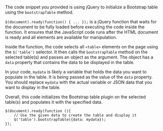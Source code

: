 The code snippet you provided is using jQuery to initialize a Bootstrap table using the `bootstrapTable` method.

`$(document).ready(function() { ... });` is a jQuery function that waits for the document to be fully loaded before executing the code inside the function. It ensures that the JavaScript code runs after the HTML document is ready and all elements are available for manipulation.

Inside the function, the code selects all `<table>` elements on the page using the `$('table')` selector. It then calls the `bootstrapTable` method on the selected table(s) and passes an object as the argument. The object has a `data` property that contains the data to be displayed in the table.

In your code, `mydata` is likely a variable that holds the data you want to populate in the table. It is being passed as the value of the `data` property. You should replace `mydata` with the actual variable or JSON data that you want to display in the table.

Overall, this code initializes the Bootstrap table plugin on the selected table(s) and populates it with the specified data.

```jquery-css
$(document).ready(function (){
    // Use the given data to create the table and display it
    $('table').bootstrapTable({data: mydata});
});
```